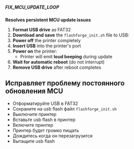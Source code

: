 ##### FIX_MCU_UPDATE_LOOP
**Resolves persistent MCU update issues**

1. **Format USB drive** as FAT32
2. **Download and save** the `flashforge_init.sh` file to USB:
3. **Power off** the printer completely
4. **Insert USB** into the printer's port
5. **Power on** the printer:
   - Printer will emit **loud beeping** during update
6. **Wait for automatic reboot** (do not interrupt)
7. **Remove USB drive** after reboot completes

## Исправляет проблему постоянного обновления MCU

- Отформатируйте USB в FAT32
- Сохраните на usb flash файл `flashforge_init.sh`
- Выключите принтер
- Вставьте usb flash в принтер
- Включите принтер
- Принтер будет громко пищать
- Дождитесь когда он перезагрузится
- Вытащите usb flash
